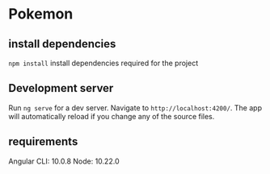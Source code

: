 # Pokemon

## install dependencies

`npm install` install dependencies required for the project

## Development server

Run `ng serve` for a dev server. Navigate to `http://localhost:4200/`. The app will automatically reload if you change any of the source files.

## requirements

Angular CLI: 10.0.8
Node: 10.22.0